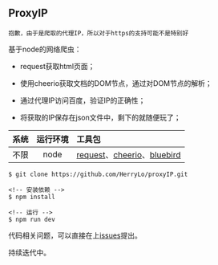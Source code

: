 ## ProxyIP
    抱歉，由于是爬取的代理IP，所以对于https的支持可能不是特别好

基于node的网络爬虫：

 * request获取html页面；
    
 * 使用cheerio获取文档的DOM节点，通过对DOM节点的解析；
    
 * 通过代理IP访问百度，验证IP的正确性；
    
 * 将获取的IP保存在json文件中，剩下的就随便玩了；
 
 
|系统 |运行环境  |工具包 |
|:-----|:-------:|:-----|
|不限     |   node  |  [request](https://www.npmjs.com/package/request)、[cheerio](https://www.npmjs.com/package/cheerio)、[bluebird](https://www.npmjs.com/package/bluebird) |
    

```
$ git clone https://github.com/HerryLo/proxyIP.git

<!-- 安装依赖 -->
$ npm install

<!-- 运行 -->
$ npm run dev
```

代码相关问题，可以直接在上[issues](https://github.com/HerryLo/Record/issues)提出。

持续迭代中。
